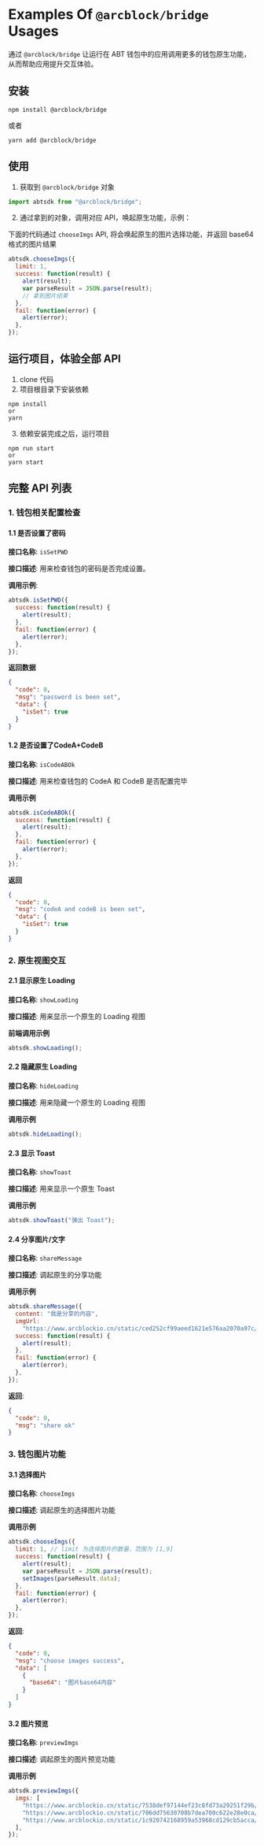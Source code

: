 # Examples Of `@arcblock/bridge` Usages

通过 `@arcblock/bridge` 让运行在 ABT 钱包中的应用调用更多的钱包原生功能，从而帮助应用提升交互体验。

## 安装

`npm install @arcblock/bridge`

或者

`yarn add @arcblock/bridge`

## 使用

1. 获取到 `@arcblock/bridge` 对象

```js
import abtsdk from "@arcblock/bridge";
```

2. 通过拿到的对象，调用对应 API，唤起原生功能，示例：

下面的代码通过 `chooseImgs` API, 将会唤起原生的图片选择功能，并返回 base64 格式的图片结果

```js
abtsdk.chooseImgs({
  limit: 1,
  success: function(result) {
    alert(result);
    var parseResult = JSON.parse(result);
    // 拿到图片结果
  },
  fail: function(error) {
    alert(error);
  },
});
```

## 运行项目，体验全部 API

1. clone 代码
2. 项目根目录下安装依赖

  ```
  npm install
  or
  yarn
  ```
3. 依赖安装完成之后，运行项目

  ```
  npm run start
  or
  yarn start
  ```

## 完整 API 列表

### 1. 钱包相关配置检查

#### 1.1 是否设置了密码

**接口名称**: `isSetPWD`

**接口描述**: 用来检查钱包的密码是否完成设置。

**调用示例**:

```js
abtsdk.isSetPWD({
  success: function(result) {
    alert(result);
  },
  fail: function(error) {
    alert(error);
  },
});
```

**返回数据**

```json
{
  "code": 0,
  "msg": "password is been set",
  "data": {
    "isSet": true
  }
}
```

#### 1.2 是否设置了CodeA+CodeB

**接口名称**: `isCodeABOk`

**接口描述**: 用来检查钱包的 CodeA 和 CodeB 是否配置完毕

**调用示例**

```js
abtsdk.isCodeABOk({
  success: function(result) {
    alert(result);
  },
  fail: function(error) {
    alert(error);
  },
});
```

**返回**

```json
{
  "code": 0,
  "msg": "codeA and codeB is been set",
  "data": {
    "isSet": true
  }
}
```

### 2. 原生视图交互

#### 2.1 显示原生 Loading

**接口名称**: `showLoading`

**接口描述**: 用来显示一个原生的 Loading 视图

**前端调用示例**

```js
abtsdk.showLoading();
```

#### 2.2 隐藏原生 Loading

**接口名称**: `hideLoading`

**接口描述**: 用来隐藏一个原生的 Loading 视图

**调用示例**

```js
abtsdk.hideLoading();
```

#### 2.3 显示 Toast

**接口名称**: `showToast`

**接口描述**: 用来显示一个原生 Toast

**调用示例**

```js
abtsdk.showToast("弹出 Toast");
```

#### 2.4 分享图片/文字

**接口名称**: `shareMessage`

**接口描述**: 调起原生的分享功能

**调用示例**

```js
abtsdk.shareMessage({
  content: "我是分享的内容",
  imgUrl:
    "https://www.arcblockio.cn/static/ced252cf99aeed1621e576aa2070a97c/533d0/cover.jpg",
  success: function(result) {
    alert(result);
  },
  fail: function(error) {
    alert(error);
  },
});
```

**返回**:

```json
{
  "code": 0,
  "msg": "share ok"
}
```

### 3. 钱包图片功能

#### 3.1 选择图片

**接口名称**: `chooseImgs`

**接口描述**: 调起原生的选择图片功能

**调用示例**

```js
abtsdk.chooseImgs({
  limit: 1, // limit 为选择图片的数量，范围为 [1,9]
  success: function(result) {
    alert(result);
    var parseResult = JSON.parse(result);
    setImages(parseResult.data);
  },
  fail: function(error) {
    alert(error);
  },
});
```

**返回**:

```json
{
  "code": 0,
  "msg": "choose images success",
  "data": [
    {
      "base64": "图片base64内容"
    }
  ]
}
```

#### 3.2 图片预览

**接口名称**: `previewImgs`

**接口描述**: 调起原生的图片预览功能

**调用示例**

```js
abtsdk.previewImgs({
  imgs: [
    "https://www.arcblockio.cn/static/7538def97144ef23c8fd73a29251f29b/38a09/wallet-hero.jpg",
    "https://www.arcblockio.cn/static/706dd75630708b7dea700c622e28e0ca/38a09/cover.jpg",
    "https://www.arcblockio.cn/static/1c920742168959a53968cd129cb5acca/38a09/cover2.jpg",
  ],
});
```
